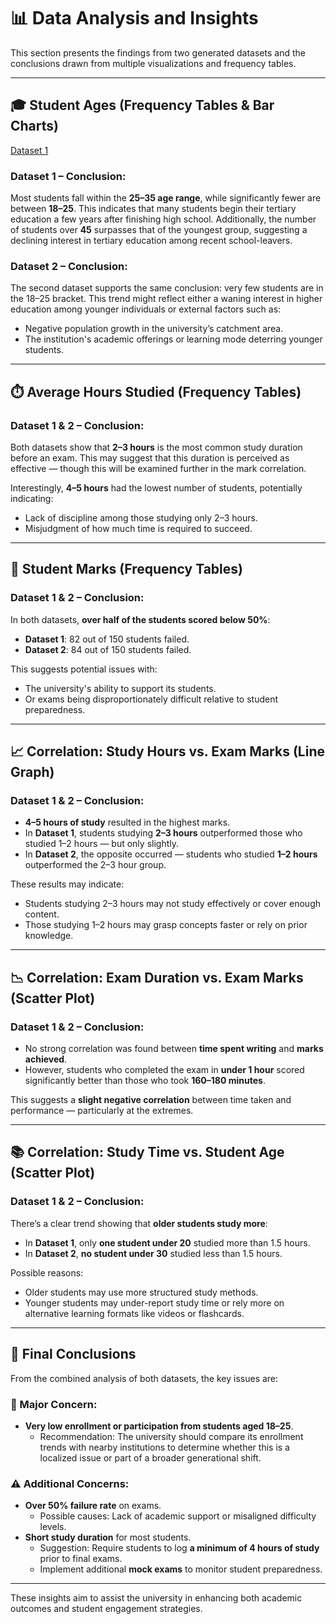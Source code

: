 # 📊 Data Analysis and Insights

This section presents the findings from two generated datasets and the conclusions drawn from multiple visualizations and frequency tables.

---

## 🎓 Student Ages (Frequency Tables & Bar Charts)

[Dataset 1](/images/freq-age-1.png)  

### Dataset 1 – Conclusion:
Most students fall within the **25–35 age range**, while significantly fewer are between **18–25**. This indicates that many students begin their tertiary education a few years after finishing high school. Additionally, the number of students over **45** surpasses that of the youngest group, suggesting a declining interest in tertiary education among recent school-leavers.

### Dataset 2 – Conclusion:
The second dataset supports the same conclusion: very few students are in the 18–25 bracket. This trend might reflect either a waning interest in higher education among younger individuals or external factors such as:
- Negative population growth in the university’s catchment area.
- The institution's academic offerings or learning mode deterring younger students.

---

## ⏱️ Average Hours Studied (Frequency Tables)

### Dataset 1 & 2 – Conclusion:
Both datasets show that **2–3 hours** is the most common study duration before an exam. This may suggest that this duration is perceived as effective — though this will be examined further in the mark correlation.

Interestingly, **4–5 hours** had the lowest number of students, potentially indicating:
- Lack of discipline among those studying only 2–3 hours.
- Misjudgment of how much time is required to succeed.

---

## 📝 Student Marks (Frequency Tables)

### Dataset 1 & 2 – Conclusion:
In both datasets, **over half of the students scored below 50%**:
- **Dataset 1**: 82 out of 150 students failed.
- **Dataset 2**: 84 out of 150 students failed.

This suggests potential issues with:
- The university's ability to support its students.
- Or exams being disproportionately difficult relative to student preparedness.

---

## 📈 Correlation: Study Hours vs. Exam Marks (Line Graph)

### Dataset 1 & 2 – Conclusion:
- **4–5 hours of study** resulted in the highest marks.
- In **Dataset 1**, students studying **2–3 hours** outperformed those who studied 1–2 hours — but only slightly.
- In **Dataset 2**, the opposite occurred — students who studied **1–2 hours** outperformed the 2–3 hour group.

These results may indicate:
- Students studying 2–3 hours may not study effectively or cover enough content.
- Those studying 1–2 hours may grasp concepts faster or rely on prior knowledge.

---

## 📉 Correlation: Exam Duration vs. Exam Marks (Scatter Plot)

### Dataset 1 & 2 – Conclusion:
- No strong correlation was found between **time spent writing** and **marks achieved**.
- However, students who completed the exam in **under 1 hour** scored significantly better than those who took **160–180 minutes**.

This suggests a **slight negative correlation** between time taken and performance — particularly at the extremes.

---

## 📚 Correlation: Study Time vs. Student Age (Scatter Plot)

### Dataset 1 & 2 – Conclusion:
There’s a clear trend showing that **older students study more**:
- In **Dataset 1**, only **one student under 20** studied more than 1.5 hours.
- In **Dataset 2**, **no student under 30** studied less than 1.5 hours.

Possible reasons:
- Older students may use more structured study methods.
- Younger students may under-report study time or rely more on alternative learning formats like videos or flashcards.

---

## 🧠 Final Conclusions

From the combined analysis of both datasets, the key issues are:

### 🚨 Major Concern:
- **Very low enrollment or participation from students aged 18–25**.
    - Recommendation: The university should compare its enrollment trends with nearby institutions to determine whether this is a localized issue or part of a broader generational shift.

### ⚠️ Additional Concerns:
- **Over 50% failure rate** on exams.
    - Possible causes: Lack of academic support or misaligned difficulty levels.
- **Short study duration** for most students.
    - Suggestion: Require students to log **a minimum of 4 hours of study** prior to final exams.
    - Implement additional **mock exams** to monitor student preparedness.

---

These insights aim to assist the university in enhancing both academic outcomes and student engagement strategies.
